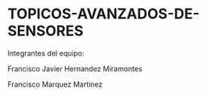 # TOPICOS-AVANZADOS-DE-SENSORES

Integrantes del equipo:

Francisco Javier Hernandez Miramontes 

Francisco Marquez Martinez

